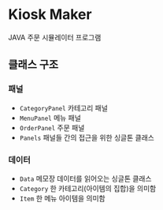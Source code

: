 # Kiosk Maker
JAVA 주문 시뮬레이터 프로그램

## 클래스 구조

### 패널
- `CategoryPanel` 카테고리 패널
- `MenuPanel` 메뉴 패널
- `OrderPanel` 주문 패널
- `Panels` 패널들 간의 접근을 위한 싱글톤 클래스

### 데이터
- `Data` 메모장 데이터를 읽어오는 싱글톤 클래스
-  `Category` 한 카테고리(아이템의 집합)을 의미함
-  `Item` 한 메뉴 아이템을 의미함
